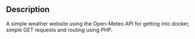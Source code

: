 ## Description
A simple weather website using the Open-Meteo API for getting into docker, simple GET requests and routing using PHP.
